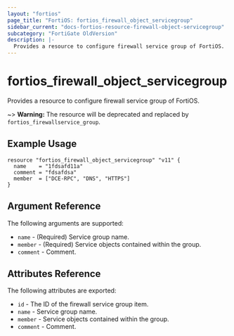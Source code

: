```yaml
---
layout: "fortios"
page_title: "FortiOS: fortios_firewall_object_servicegroup"
sidebar_current: "docs-fortios-resource-firewall-object-servicegroup"
subcategory: "FortiGate OldVersion"
description: |-
  Provides a resource to configure firewall service group of FortiOS.
---
```


# fortios_firewall_object_servicegroup
Provides a resource to configure firewall service group of FortiOS.

~> **Warning:** The resource will be deprecated and replaced by `fortios_firewallservice_group`.

## Example Usage
```hcl
resource "fortios_firewall_object_servicegroup" "v11" {
  name    = "1fdsafd11a"
  comment = "fdsafdsa"
  member  = ["DCE-RPC", "DNS", "HTTPS"]
}
```

## Argument Reference
The following arguments are supported:

* `name` - (Required) Service group name.
* `member` - (Required) Service objects contained within the group.
* `comment` - Comment.

## Attributes Reference
The following attributes are exported:

* `id` - The ID of the firewall service group item.
* `name` - Service group name.
* `member` - Service objects contained within the group.
* `comment` - Comment.

